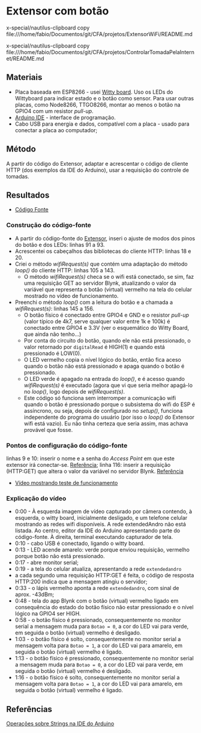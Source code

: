 # Extensor com botão

x-special/nautilus-clipboard
copy
file:///home/fabio/Documentos/git/CFA/projetos/ExtensorWiFi/README.md

x-special/nautilus-clipboard
copy
file:///home/fabio/Documentos/git/CFA/projetos/ControlarTomadaPelaInternet/README.md

## Materiais

- Placa baseada em ESP8266 - usei [Witty board](/componentes/controladores/ESP/ESP8266/README.md#wittyboard). Uso os LEDs do Wittyboard para indicar estado e o botão como sensor. Para usar outras placas, como Node8266, TTGO8266, montar ao menos o botão na GPIO4 com um resistor *pull-up*.
- [Arduino IDE](/componentes/controladores/ESP#configurar-arduinoide-para-programar-o-esp8266-ou-o-esp32) - interface de programação.
- Cabo USB para energia e dados, compatível com a placa - usado para conectar a placa ao computador;

## Método

A partir do código do Extensor, adaptar e acrescentar o código de cliente HTTP (dos exemplos da IDE do Arduino), usar a requisição do controle de tomadas.

## Resultados

- [Código Fonte](RangeExtender-NAPTcomBotao-2-limpo-FN.ino)

### Construção do código-fonte

- A partir do código-fonte do [Extensor](/projetos/ExtensorWiFi/README.md), inseri o ajuste de modos dos pinos do botão e dos LEDs: linhas 91 a 93.
- Acrescentei os cabeçalhos das bibliotecas do cliente HTTP: linhas 18 e 20.
- Criei o método *wifiRequest(s)* que contém uma adaptação do método *loop()* do cliente HTTP: linhas 105 a 143.
    - O método *wifiRequest(s)* checa se o wifi está conectado, se sim, faz uma requisição GET ao servidor Blynk, atualizando o valor da variável que representa o botão (virtual) vermelho na tela do celular mostrado no vídeo de funcionamento.
- Preenchi o método *loop()* com a leitura do botão e a chamada a *wifiRequest(s)*: linhas 145 a 156.
    - O botão físico é conectado entre GPIO4 e GND e o resistor *pull-up* (valor típico de 4k7, serve qualquer valor entre 1k e 100k) é conectado entre GPIO4 e 3.3V (ver o esquemático do Witty Board, que ainda não tenho...)
    - Por conta do circuito do botão, quando ele não está pressionado, o valor retornado por `digitalRead` é HIGH(1) e quando está pressionado é LOW(0).
    - O LED vermelho copia o nível lógico do botão, então fica aceso quando o botão não está pressionado e apaga quando o botão é pressionado.
    - O LED verde é apagado na entrada do *loop()*, e é acesso quando *wifiRequest(s)* é executado (agora que vi que seria melhor apagá-lo no *loop()*, logo depois de *wifiRequest(s)*.
    - Este código só funciona sem interromper a comunicação wifi quando o botão é pressionado porque o subsistema do wifi do ESP é assíncrono, ou seja, depois de configurado no *setup()*, funciona independente do programa do usuário (por isso o *loop()* do Extensor wifi está vazio). Eu não tinha certeza que seria assim, mas achava provável que fosse.

### Pontos de configuração do código-fonte

linhas 9 e 10: inserir o nome e a senha do *Access Point* em que este extensor irá conectar-se. [Referência](/projetos/ExtensorWiFi/README.md);
linha 116: inserir a requisição (HTTP:GET) que altera o valor da variável no servidor Blynk. [Referência](/projetos/ControlarTomadaPelaInternet/README.md#curl)

- [Vídeo mostrando teste de funcionamento](https://youtu.be/wL4PatjTSWg)

### Explicação do vídeo

- 0:00 - À esquerda imagem de vídeo capturado por câmera contendo, à esquerda, o witty board, inicialmente desligado, e um telefone celular mostrando as redes wifi disponíveis. A rede extendedAndro não está listada. Ao centro, editor da IDE do Arduino apresentando parte do código-fonte. À direita, terminal executando capturador de tela.
- 0:10 - cabo USB é conectado, ligando o witty board.
- 0:13 - LED acende amarelo: verde porque enviou requisição, vermelho porque botão não está pressionado.
- 0:17 - abre monitor serial;
- 0:19 - a tela do celular atualiza, apresentando a rede `extendedandro`
- a cada segundo uma requisição HTTP:GET é feita, o código de resposta HTTP:200 indica que a mensagem atingiu o servidor;
- 0:33 - o lápis vermelho aponta a rede `extendedandro`, com sinal de aprox. -43dBm;
- 0:48 - tela do app Blynk com o botão (virtual) vermelho ligado em consequência do estado do botão físico não estar pressionado e o nível lógico na GPIO4 ser HIGH.
- 0:58 - o botão físico é pressionado, consequentemente no monitor serial a mensagem muda para `Botao = 0`, a cor do LED vai para verde, em seguida o botão (virtual) vermelho é desligado.
- 1:03 - o botão físico é solto, consequentemente no monitor serial a mensagem volta para `Botao = 1`, a cor do LED vai para amarelo, em seguida o botão (virtual) vermelho é ligado.
- 1:13 - o botão físico é pressionado, consequentemente no monitor serial a mensagem muda para `Botao = 0`, a cor do LED vai para verde, em seguida o botão (virtual) vermelho é desligado.
- 1:16 - o botão físico é solto, consequentemente no monitor serial a mensagem volta para `Botao = 1`, a cor do LED vai para amarelo, em seguida o botão (virtual) vermelho é ligado.



## Referências

[Operações sobre Strings na IDE do Arduino](https://www.arduino.cc/reference/en/language/variables/data-types/stringobject/)

